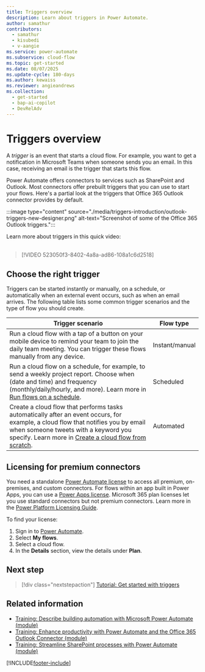 ```yaml
---
title: Triggers overview
description: Learn about triggers in Power Automate.
author: samathur
contributors:
  - samathur
  - kisubedi
  - v-aangie
ms.service: power-automate
ms.subservice: cloud-flow
ms.topic: get-started
ms.date: 08/07/2025
ms.update-cycle: 180-days
ms.author: kewaiss
ms.reviewer: angieandrews
ms.collection:
  - get-started
  - bap-ai-copilot
  - DevRelAdv
---
```


# Triggers overview

A *trigger* is an event that starts a cloud flow. For example, you want to get a notification in Microsoft Teams when someone sends you an email. In this case, receiving an email is the trigger that starts this flow.

Power Automate offers connectors to services such as SharePoint and Outlook. Most connectors offer prebuilt triggers that you can use to start your flows. Here's a partial look at the triggers that Office 365 Outlook connector provides by default.

:::image type="content" source="./media/triggers-introduction/outlook-triggers-new-designer.png" alt-text="Screenshot of some of the Office 365 Outlook triggers.":::

Learn more about triggers in this quick video:</br>
</br>

> [!VIDEO 523050f3-8402-4a8a-ad86-108a1c6d2518]

## Choose the right trigger

Triggers can be started instantly or manually, on a schedule, or automatically when an external event occurs, such as when an email arrives. The following table lists some common trigger scenarios and the type of flow you should create.


|Trigger scenario |Flow type |
|---------|---------|
|Run a cloud flow with a tap of a button on your mobile device to remind your team to join the daily team meeting. You can trigger these flows manually from any device.  | Instant/manual   |
|Run a cloud flow on a schedule, for example, to send a weekly project report. Choose when (date and time) and frequency (monthly/daily/hourly, and more). Learn more in [Run flows on a schedule](./run-scheduled-tasks.md).     | Scheduled   |
|Create a cloud flow that performs tasks automatically after an event occurs, for example, a cloud flow that notifies you by email when someone tweets with a keyword you specify. Learn more in [Create a cloud flow from scratch](get-started-logic-flow.md).   | Automated   |

## Licensing for premium connectors

You need a standalone [Power Automate license](https://make.powerautomate.com/pricing/) to access all premium, on-premises, and custom connectors. For flows within an app built in Power Apps, you can use a [Power Apps license](https://powerapps.microsoft.com/pricing/). Microsoft 365 plan licenses let you use standard connectors but not premium connectors. Learn more in the [Power Platform Licensing Guide](https://go.microsoft.com/fwlink/?linkid=2085130).

To find your license:

1. Sign in to [Power Automate](https://make.powerautomate.com).
1. Select **My flows**.
1. Select a cloud flow.
1. In the **Details** section, view the details under **Plan**.

## Next step

> [!div class="nextstepaction"]
> [Tutorial: Get started with triggers](get-started-tutorial-triggers.md)

## Related information

- [Training: Describe building automation with Microsoft Power Automate (module)](/training/modules/introduction-power-automate/)
- [Training: Enhance productivity with Power Automate and the Office 365 Outlook Connector (module)](/training/modules/enhance-productivity/)
- [Training: Streamline SharePoint processes with Power Automate (module)](/training/modules/streamline-processes/)

[!INCLUDE[footer-include](includes/footer-banner.md)]
